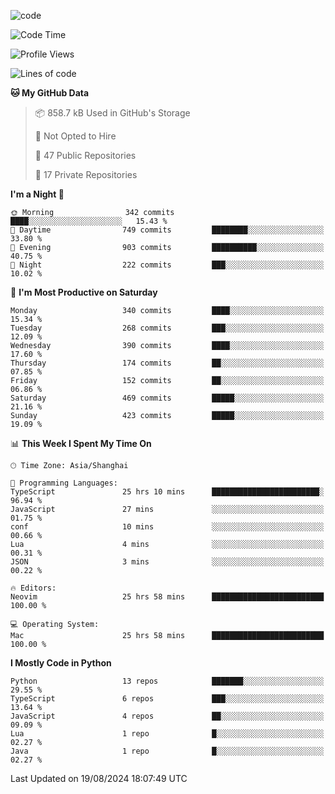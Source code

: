 
<!--
**liuyaanng/liuyaanng** is a ✨ _special_ ✨ repository because its `README.md` (this file) appears on your GitHub profile.

Here are some ideas to get you started:

- 🔭 I’m currently working on ...
- 🌱 I’m currently learning ...
- 👯 I’m looking to collaborate on ...
- 🤔 I’m looking for help with ...
- 💬 Ask me about ...
- 📫 How to reach me: ...
- 😄 Pronouns: ...
- ⚡ Fun fact: ...
-->


![code](https://cdn.jsdelivr.net/gh/liuyaanng/liuyaanng@1.0/code.gif) 

<!--START_SECTION:waka-->
![Code Time](http://img.shields.io/badge/Code%20Time-680%20hrs%208%20mins-blue)

![Profile Views](http://img.shields.io/badge/Profile%20Views-0-blue)

![Lines of code](https://img.shields.io/badge/From%20Hello%20World%20I%27ve%20Written-14.7%20million%20lines%20of%20code-blue)

**🐱 My GitHub Data** 

> 📦 858.7 kB Used in GitHub's Storage 
 > 
> 🚫 Not Opted to Hire
 > 
> 📜 47 Public Repositories 
 > 
> 🔑 17 Private Repositories 
 > 
**I'm a Night 🦉** 

```text
🌞 Morning                342 commits         ████░░░░░░░░░░░░░░░░░░░░░   15.43 % 
🌆 Daytime                749 commits         ████████░░░░░░░░░░░░░░░░░   33.80 % 
🌃 Evening                903 commits         ██████████░░░░░░░░░░░░░░░   40.75 % 
🌙 Night                  222 commits         ███░░░░░░░░░░░░░░░░░░░░░░   10.02 % 
```
📅 **I'm Most Productive on Saturday** 

```text
Monday                   340 commits         ████░░░░░░░░░░░░░░░░░░░░░   15.34 % 
Tuesday                  268 commits         ███░░░░░░░░░░░░░░░░░░░░░░   12.09 % 
Wednesday                390 commits         ████░░░░░░░░░░░░░░░░░░░░░   17.60 % 
Thursday                 174 commits         ██░░░░░░░░░░░░░░░░░░░░░░░   07.85 % 
Friday                   152 commits         ██░░░░░░░░░░░░░░░░░░░░░░░   06.86 % 
Saturday                 469 commits         █████░░░░░░░░░░░░░░░░░░░░   21.16 % 
Sunday                   423 commits         █████░░░░░░░░░░░░░░░░░░░░   19.09 % 
```


📊 **This Week I Spent My Time On** 

```text
🕑︎ Time Zone: Asia/Shanghai

💬 Programming Languages: 
TypeScript               25 hrs 10 mins      ████████████████████████░   96.94 % 
JavaScript               27 mins             ░░░░░░░░░░░░░░░░░░░░░░░░░   01.75 % 
conf                     10 mins             ░░░░░░░░░░░░░░░░░░░░░░░░░   00.66 % 
Lua                      4 mins              ░░░░░░░░░░░░░░░░░░░░░░░░░   00.31 % 
JSON                     3 mins              ░░░░░░░░░░░░░░░░░░░░░░░░░   00.22 % 

🔥 Editors: 
Neovim                   25 hrs 58 mins      █████████████████████████   100.00 % 

💻 Operating System: 
Mac                      25 hrs 58 mins      █████████████████████████   100.00 % 
```

**I Mostly Code in Python** 

```text
Python                   13 repos            ███████░░░░░░░░░░░░░░░░░░   29.55 % 
TypeScript               6 repos             ███░░░░░░░░░░░░░░░░░░░░░░   13.64 % 
JavaScript               4 repos             ██░░░░░░░░░░░░░░░░░░░░░░░   09.09 % 
Lua                      1 repo              █░░░░░░░░░░░░░░░░░░░░░░░░   02.27 % 
Java                     1 repo              █░░░░░░░░░░░░░░░░░░░░░░░░   02.27 % 
```




 Last Updated on 19/08/2024 18:07:49 UTC
<!--END_SECTION:waka-->
